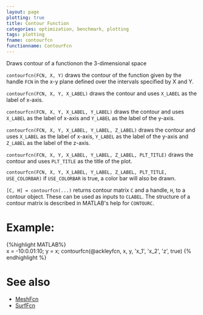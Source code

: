 ```yaml
---
layout: page
plotting: true
title: Contour Function
categories: optimization, benchmark, plotting
tags: plotting 
fname: contourfcn
functionname: ContourFcn
---
```

Draws contour of a functionon the 3-dimensional space

`contourfcn(FCN, X, Y)` draws the contour of the function given by the 
handle `FCN` in the x-y plane defined over the intervals specified by X 
and Y.

`contourfcn(FCN, X, Y, X_LABEL)` draws the contour and uses `X_LABEL` as the 
label of x-axis.

`contourfcn(FCN, X, Y, X_LABEL, Y_LABEL)` draws the contour and uses 
`X_LABEL` as the label of x-axis and `Y_LABEL` as the label of the y-axis.

`contourfcn(FCN, X, Y, X_LABEL, Y_LABEL, Z_LABEL)` draws the contour and 
uses `X_LABEL` as the label of x-axis, `Y_LABEL` as the label of the y-axis 
and `Z_LABEL` as the label of the z-axis.

`contourfcn(FCN, X, Y, X_LABEL, Y_LABEL, Z_LABEL, PLT_TITLE)` draws the contour and uses `PLT_TITLE` as the title of the plot. 

`contourfcn(FCN, X, Y, X_LABEL, Y_LABEL, Z_LABEL, PLT_TITLE, USE_COLORBAR)`
if `USE_COLORBAR` is true, a color bar will also be drawn. 

`[C, H] = contourfcn(...)` returns contour matrix `C` and a handle, `H`, to
a contour object. These can be used as inputs to `CLABEL`. The structure of 
a contour matrix is described in MATLAB's help for `CONTOURC`.

# Example: 
{%highlight MATLAB%}   
  x = -10:0.01:10;
  y = x; 
  contourfcn(@ackleyfcn, x, y, 'x_1', 'x_2', 'z', true)
{% endhighlight %}

# See also 
* [MeshFcn]({{site.baseurl}}/benchmarkfcns/meshfcn)
* [SurfFcn]({{site.baseurl}}/benchmarkfcns/surffcn)
